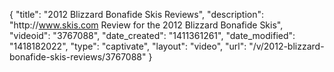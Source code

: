 {
    "title": "2012 Blizzard Bonafide Skis Reviews",
    "description": "http:\/\/www.skis.com Review for the 2012 Blizzard Bonafide Skis",
    "videoid": "3767088",
    "date_created": "1411361261",
    "date_modified": "1418182022",
    "type": "captivate",
    "layout": "video",
    "url": "\/v\/2012-blizzard-bonafide-skis-reviews\/3767088"
}